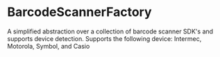 BarcodeScannerFactory
=====================

A simplified abstraction over a collection of barcode scanner SDK's and supports device detection. Supports the following device: Intermec, Motorola, Symbol, and Casio

